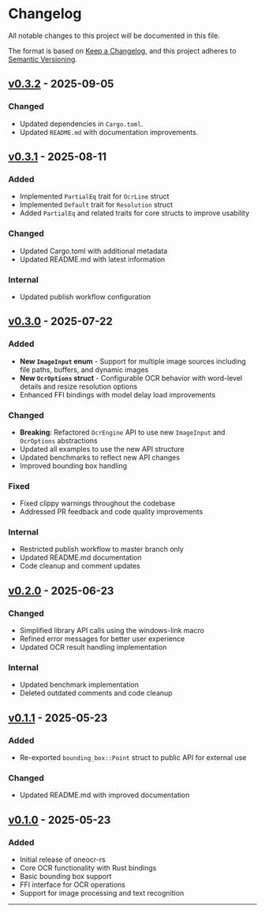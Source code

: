 # Changelog

All notable changes to this project will be documented in this file.

The format is based on [Keep a Changelog](https://keepachangelog.com/en/1.0.0/),
and this project adheres to [Semantic Versioning](https://semver.org/spec/v2.0.0.html).

## [v0.3.2] - 2025-09-05

### Changed
- Updated dependencies in `Cargo.toml`.
- Updated `README.md` with documentation improvements.

## [v0.3.1] - 2025-08-11

### Added
- Implemented `PartialEq` trait for `OcrLine` struct
- Implemented `Default` trait for `Resolution` struct
- Added `PartialEq` and related traits for core structs to improve usability

### Changed
- Updated Cargo.toml with additional metadata
- Updated README.md with latest information

### Internal
- Updated publish workflow configuration

## [v0.3.0] - 2025-07-22

### Added
- **New `ImageInput` enum** - Support for multiple image sources including file paths, buffers, and dynamic images
- **New `OcrOptions` struct** - Configurable OCR behavior with word-level details and resize resolution options
- Enhanced FFI bindings with model delay load improvements

### Changed
- **Breaking**: Refactored `OcrEngine` API to use new `ImageInput` and `OcrOptions` abstractions
- Updated all examples to use the new API structure
- Updated benchmarks to reflect new API changes
- Improved bounding box handling

### Fixed
- Fixed clippy warnings throughout the codebase
- Addressed PR feedback and code quality improvements

### Internal
- Restricted publish workflow to master branch only
- Updated README.md documentation
- Code cleanup and comment updates

## [v0.2.0] - 2025-06-23

### Changed
- Simplified library API calls using the windows-link macro
- Refined error messages for better user experience
- Updated OCR result handling implementation

### Internal
- Updated benchmark implementation
- Deleted outdated comments and code cleanup

## [v0.1.1] - 2025-05-23

### Added
- Re-exported `bounding_box::Point` struct to public API for external use

### Changed
- Updated README.md with improved documentation

## [v0.1.0] - 2025-05-23

### Added
- Initial release of oneocr-rs
- Core OCR functionality with Rust bindings
- Basic bounding box support
- FFI interface for OCR operations
- Support for image processing and text recognition

---

[v0.3.2]: https://github.com/wangfu91/oneocr-rs/compare/v0.3.1...v0.3.2
[v0.3.1]: https://github.com/wangfu91/oneocr-rs/compare/v0.3.0...v0.3.1
[v0.3.0]: https://github.com/wangfu91/oneocr-rs/compare/v0.2.0...v0.3.0
[v0.2.0]: https://github.com/wangfu91/oneocr-rs/compare/v0.1.1...v0.2.0
[v0.1.1]: https://github.com/wangfu91/oneocr-rs/compare/v0.1.0...v0.1.1
[v0.1.0]: https://github.com/wangfu91/oneocr-rs/releases/tag/v0.1.0
